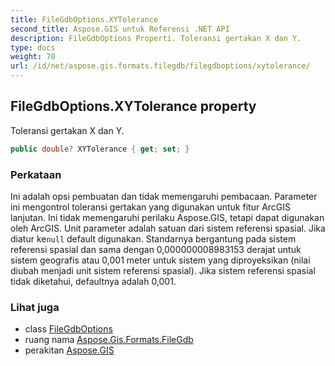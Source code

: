 ```yaml
---
title: FileGdbOptions.XYTolerance
second_title: Aspose.GIS untuk Referensi .NET API
description: FileGdbOptions Properti. Toleransi gertakan X dan Y.
type: docs
weight: 70
url: /id/net/aspose.gis.formats.filegdb/filegdboptions/xytolerance/
---
```

## FileGdbOptions.XYTolerance property

Toleransi gertakan X dan Y.

```csharp
public double? XYTolerance { get; set; }
```

### Perkataan

Ini adalah opsi pembuatan dan tidak memengaruhi pembacaan. Parameter ini mengontrol toleransi gertakan yang digunakan untuk fitur ArcGIS lanjutan. Ini tidak memengaruhi perilaku Aspose.GIS, tetapi dapat digunakan oleh ArcGIS. Unit parameter adalah satuan dari sistem referensi spasial. Jika diatur ke`null` default digunakan. Standarnya bergantung pada sistem referensi spasial dan sama dengan 0,000000008983153 derajat untuk sistem geografis atau 0,001 meter untuk sistem yang diproyeksikan (nilai diubah menjadi unit sistem referensi spasial). Jika sistem referensi spasial tidak diketahui, defaultnya adalah 0,001.

### Lihat juga

* class [FileGdbOptions](../)
* ruang nama [Aspose.Gis.Formats.FileGdb](../../filegdboptions/)
* perakitan [Aspose.GIS](../../../)


